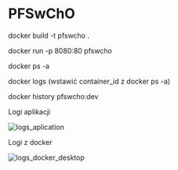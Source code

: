 # PFSwChO
docker build -t pfswcho .

docker run -p 8080:80 pfswcho

docker ps -a

docker logs (wstawić container_id z docker ps -a) 

docker history pfswcho:dev

Logi aplikacji

![logs_aplication](https://github.com/ggrzesiek470/PFSwChO/assets/72609123/20eb53bd-772e-44b1-84ad-af9e1a9009da)

Logi z docker

![logs_docker_desktop](https://github.com/ggrzesiek470/PFSwChO/assets/72609123/bde67b92-36a6-4022-b0d5-407b7d7247c9)




